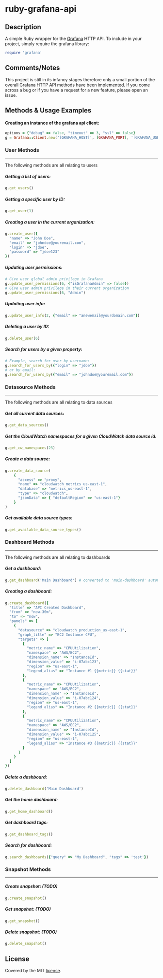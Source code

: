 # ruby-grafana-api

## Description

A simple Ruby wrapper for the [Grafana](http://docs.grafana.org/reference/http_api/)  HTTP API.  To include in your project, simply require the grafana library:

```ruby
require 'grafana'
```

## Comments/Notes

This project is still in its infancy stages therefore only a small portion of the overall Grafana HTTP API methods have been implemented. If you come across a bug or if you have a request for a new feature, please open an issue.


## Methods & Usage Examples

#### Creating an instance of the grafana api client: 
```ruby
options = {"debug" => false, "timeout" => 3, "ssl" => false}
g = Grafana::Client.new('[GRAFANA_HOST]', [GRAFANA_PORT], '[GRAFANA_USER]', '[GRAFANA_PASS]', options)
```

### User Methods
---
The following methods are all relating to users

##### Getting a list of users: 
```ruby
g.get_users()
```

##### Getting a specific user by ID: 
```ruby
g.get_user(1)
```

##### Creating a user in the current organization: 
```ruby
g.create_user({
  "name" => "John Doe",
  "email" => "johndoe@youremail.com",
  "login" => "jdoe",
  "password" => "jdoe123" 
})
```

##### Updating user permissions: 
```ruby
# Give user global admin privilege in Grafana
g.update_user_permissions(6, {"isGrafanaAdmin" => false})
# Give user admin privilege in their current organization
g.update_user_permissions(6, "Admin")
```
##### Updating user info: 
```ruby
g.update_user_info(2, {"email" => "anewemail@yourdomain.com"})
```

##### Deleting a user by ID: 
```ruby
g.delete_user(6)
```

##### Search for users by a given property: 
```ruby
# Example, search for user by username:
g.search_for_users_by({"login" => "jdoe"})
# or by email:
g.search_for_users_by({"email" => "johndoe@youremail.com"})
```

### Datasource Methods
---
The following methods are all relating to data sources

##### Get all current data sources: 
```ruby
g.get_data_sources()
```

##### Get the CloudWatch namespaces for a given CloudWatch data source id:
```ruby
g.get_cw_namespaces(23)
```

##### Create a data source: 
```ruby
g.create_data_source(
    {
      "access" => "proxy",
      "name" => "cloudwatch_metrics_us-east-1",
      "database" => "metrics_us-east-1",
      "type" => "cloudwatch",
      "jsonData" => { "defaultRegion" => "us-east-1"}
    }
)
```

##### Get available data source types: 
```ruby
g.get_available_data_source_types()
```


### Dashboard Methods
---
The following methods are all relating to dashboards

##### Get a dashboard:
```ruby
g.get_dashboard('Main Dashboard') # converted to 'main-dashboard' automatically
```

##### Creating a dashboard: 
```ruby
g.create_dashboard({
  "title" => "API Created Dashboard",
  "from" => "now-30m",
  "to" => "now",
  "panels" => [
    {
      "datasource" => "cloudwatch_production_us-east-1",
      "graph_title" => "EC2 Instance CPU",
      "targets" => [
        {
          "metric_name" => "CPUUtilization",
          "namespace" => "AWS/EC2",
          "dimension_name" => "InstanceId",
          "dimension_value" => "i-07abc123",
          "region" => "us-east-1",
          "legend_alias" => "Instance #1 {{metric}} {{stat}}"
        },
        {
          "metric_name" => "CPUUtilization",
          "namespace" => "AWS/EC2",
          "dimension_name" => "InstanceId",
          "dimension_value" => "i-07abc124",
          "region" => "us-east-1",
          "legend_alias" => "Instance #2 {{metric}} {{stat}}"
        },
        {
          "metric_name" => "CPUUtilization",
          "namespace" => "AWS/EC2",
          "dimension_name" => "InstanceId",
          "dimension_value" => "i-07abc125",
          "region" => "us-east-1",
          "legend_alias" => "Instance #3 {{metric}} {{stat}}"
        }
      ]
    }
  ]
})
```

##### Delete a dashboard:
```ruby
g.delete_dashboard('Main Dashboard')
```

##### Get the home dashboard:
```ruby
g.get_home_dashboard()
```

##### Get dashboard tags:
```ruby
g.get_dashboard_tags()
```

##### Search for dashboard:
```ruby
g.search_dashboards({"query" => "My Dashboard", "tags" => 'test'})
```


### Snapshot Methods
---

##### Create snapshot: (TODO)
```ruby
g.create_snapshot()
```

##### Get snapshot: (TODO)
```ruby
g.get_snapshot()
```

##### Delete snapshot: (TODO)
```ruby
g.delete_snapshot()
```


## License

Covered by the MIT [license](LICENSE).
